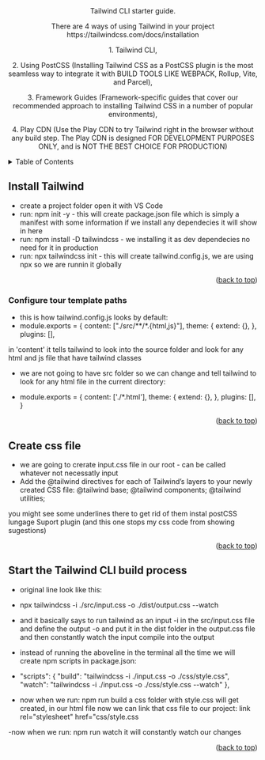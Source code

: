 <a name="readme-top"></a>

<!-- PROJECT LOGO -->
<br />
<div align="center">

  <p>
    Tailwind CLI starter guide. 
   
  </p>
  <p>There are 4 ways of using Tailwind in your project https://tailwindcss.com/docs/installation 
  <p>1. Tailwind CLI, </p>
  <p>2. Using PostCSS (Installing Tailwind CSS as a PostCSS plugin is the most seamless way to integrate it with BUILD TOOLS LIKE WEBPACK, Rollup, Vite, and Parcel),</p>
  <p>3. Framework Guides (Framework-specific guides that cover our recommended approach to installing Tailwind CSS in a number of popular environments),</p>
  <p> 4. Play CDN (Use the Play CDN to try Tailwind right in the browser without any build step. The Play CDN is designed FOR DEVELOPMENT PURPOSES ONLY, and is NOT THE BEST CHOICE FOR PRODUCTION)</p>
  </p>
  <p>
</div>

<!-- TABLE OF CONTENTS -->
<details>
  <summary>Table of Contents</summary>
  <ol>
    <li><a href="#insatll-tailwind">Install Tailwind</a></li>
    <li><a href="#configure-your-template-paths">Configure your template paths</a></li>
    <li><a href="#create-css-file">Create css file</a></li>
    <li><a href="#start-the-tailwind-cli-build-process">Start the Tailwind CLI build process</a></li>
    
  </ol>
</details>

<!-- ABOUT THE PROJECT -->

## Install Tailwind

- create a project folder open it with VS Code
- run: npm init -y   - this will create package.json file which is simply a manifest with some information if we install any dependecies it will show in here
- run: npm install -D tailwindcss  - we installing it as dev dependecies no need for it in production
- run:  npx tailwindcss init  - this will create tailwind.config.js, we are using npx so we are runnin it globally

<p align="right">(<a href="#readme-top">back to top</a>)</p>

### Configure tour template paths
- this is how tailwind.config.js looks by default:
- module.exports = {
  content: ["./src/**/*.{html,js}"],
  theme: {
    extend: {},
  },
  plugins: [],
 
 in 'content' it tells tailwind to look into the source folder and look for any html and js file that have tailwind classes 

 - we are not going to have src folder so we can change and tell 
 tailwind to look for any html file in the current directory:

- module.exports = {
  content: ['./*.html'],
  theme: {
    extend: {},
  },
  plugins: [],
}



<p align="right">(<a href="#readme-top">back to top</a>)</p>

<!-- ACKNOWLEDGMENTS -->

## Create css file

- we are going to crerate input.css file in our root - can be called whatever not necessatly input
- Add the @tailwind directives for each of Tailwind’s layers to your newly created CSS file:
@tailwind base;
@tailwind components;
@tailwind utilities;

you might see some underlines there to get rid of them instal postCSS lungage Suport plugin (and this one stops my css code from showing sugestions)

<p align="right">(<a href="#readme-top">back to top</a>)</p>

## Start the Tailwind CLI build process

- original line look like this:
- npx tailwindcss -i ./src/input.css -o ./dist/output.css --watch 
- and it basically says to run tailwind as an input -i in the src/input.css file and define the output -o and put it in the dist folder in the output.css file and then constantly watch the input compile into the output

- instead of running the aboveline in the terminal all the time we will create npm scripts in package.json:
-  "scripts": {
    "build": "tailwindcss -i ./input.css -o ./css/style.css",
    "watch": "tailwindcss -i ./input.css -o ./css/style.css --watch"
  }, 

- now when we run: npm run build a css folder with style.css will get created, in our html file now we can link that css file to our project:
 link rel="stylesheet" href="css/style.css

-now when we run: npm run watch it will constantly watch our changes  

<p align="right">(<a href="#readme-top">back to top</a>)</p>

